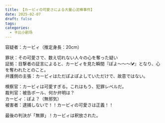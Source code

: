 ```yaml
---
title: 【カービィの可愛さによる大量心泥棒事件】
date: 2025-02-07
draft: false
tags: 
categories:
  - 卡比小剧场
---
```

容疑者：カービィ（推定身長：20cm）  
<!--more-->  
罪状：その可愛さで、数え切れない人々の心を奪った疑い  
証拠：目撃者の証言によると、カービィを見た瞬間『ぽよ～～～!💕』となり、心を奪われたとのこと。  
弁護側の主張：カービィはただぽよぽよしていただけで、故意ではない。

検察官：カービィは可愛すぎる。これはもう、犯罪レベルだ。  
裁判官：被告ボール、何か弁明は？  
カービィ：ぽよ？（無邪気）  
被害者：逮捕しないで！！カービィの可愛さは正義！！  
  
最後の判決が「無罪」！カービィは釈放された。
